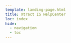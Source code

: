 ```yaml
---
template: landing-page.html
title: Xtract IS HelpCenter
loc: index
hide:
  - navigation
  - toc
---
```

<style>
  .md-typeset h1{
    display: none;
  }
}
</style>